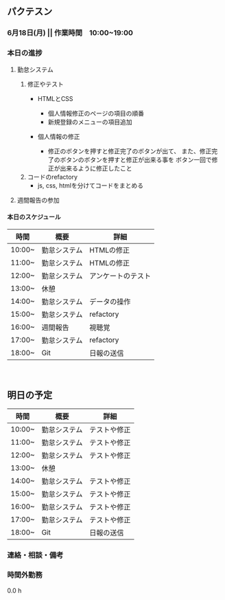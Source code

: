 ﻿## パクテスン
### 6月18日(月) || 作業時間　10:00~19:00


### 本日の進捗
1. 勤怠システム   
    1. 修正やテスト
        - HTMLとCSS
            - 個人情報修正のページの項目の順番
            - 新規登録のメニューの項目追加
           
        - 個人情報の修正
            - 修正のボタンを押すと修正完了のボタンが出て、 また、修正完了のボタンのボタンを押すと修正が出来る事を ボタン一回で修正が出来るように修正したこと
    1. コードのrefactory
        - js, css, htmlを分けてコードをまとめる

1. 週間報告の参加



#### 本日のスケジュール
|時間 |概要 |詳細 |
|---|---|---|
|10:00~ |勤怠システム |HTMLの修正 |
|11:00~ |勤怠システム |HTMLの修正 |
|12:00~ |勤怠システム |アンケートのテスト |
|13:00~ |休憩 | |
|14:00~ |勤怠システム |データの操作 |
|15:00~ |勤怠システム |refactory |
|16:00~ |週間報告 |視聴覚 |
|17:00~ |勤怠システム |refactory |
|18:00~ |Git|日報の送信 |

　　　
## 明日の予定
|時間 |概要 |詳細 |
|---|---|---|
|10:00~ |勤怠システム |テストや修正 |
|11:00~ |勤怠システム |テストや修正 |
|12:00~ |勤怠システム |テストや修正 |
|13:00~ |休憩 | |
|14:00~ |勤怠システム |テストや修正 |
|15:00~ |勤怠システム |テストや修正 |
|16:00~ |勤怠システム |テストや修正 |
|17:00~ |勤怠システム |テストや修正 |
|18:00~ |Git |日報の送信 |

### 連絡・相談・備考

### 時間外勤務
0.0 h